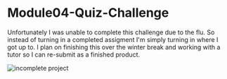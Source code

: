 # Module04-Quiz-Challenge
Unfortunately I was unable to complete this challenge due to the flu. So instead of turning in a completed assigment I'm simply turning in where I got up to. I plan on finishing this over the winter break and working with a tutor so I can re-submit as a finished product.


![incomplete project](https://user-images.githubusercontent.com/117662089/208546620-3fe16da9-dbc1-4f45-9897-3bba467c93eb.png)

